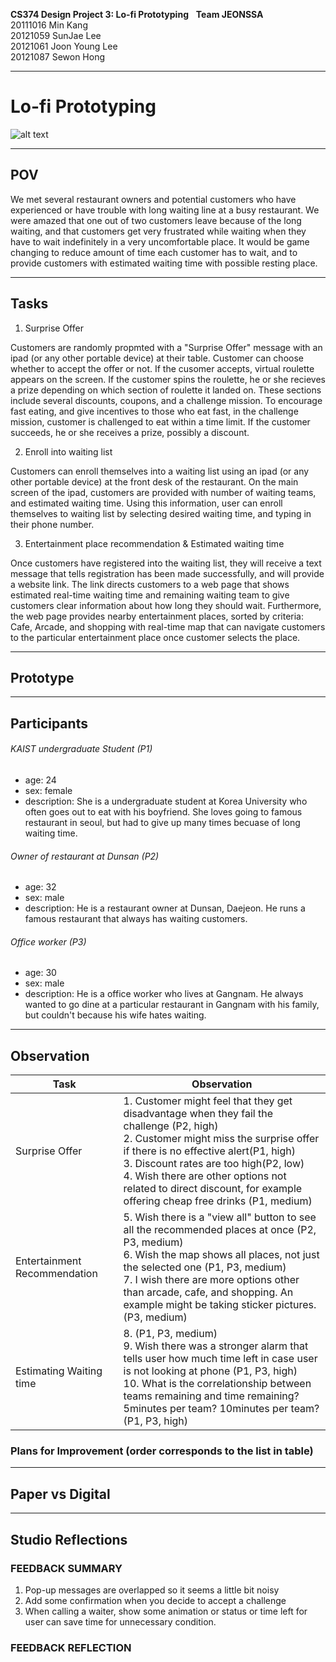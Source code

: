 **CS374 Design Project 3: Lo-fi Prototyping**  
**Team JEONSSA**  
20111016 Min Kang  
20121059 SunJae Lee  
20121061 Joon Young Lee  
20121087 Sewon Hong

---

# Lo-fi Prototyping
 ![alt text](title.png "Title: Virtual Wheel-of-Fortune")
 
---
## POV

We met several restaurant owners and potential customers who have experienced or have trouble with long waiting line at a busy restaurant. 
We were amazed that one out of two customers leave because of the long waiting, and that customers get very frustrated while waiting when they have to wait indefinitely in a very uncomfortable place. 
It would be game changing to reduce amount of time each customer has to wait, and to provide customers with estimated waiting time with possible resting place.

---
## Tasks

1. Surprise Offer


Customers are randomly propmted with a "Surprise Offer" message with an ipad (or any other portable device) at their table. Customer can choose whether to accept the offer or not. If the cusomer accepts, virtual roulette appears on the screen.  If the customer spins the roulette, he or she recieves a prize depending on which section of roulette it landed on. These sections include several discounts, coupons, and a challenge mission. To encourage fast eating, and give incentives to those who eat fast, in the challenge mission, customer is challenged to eat within a time limit. If the customer succeeds, he or she receives a prize, possibly a discount.

2. Enroll into waiting list

Customers can enroll themselves into a waiting list using an ipad (or any other portable device) at the front desk of the restaurant. On the main screen of the ipad, customers are provided with number of waiting teams, and estimated waiting time. Using this information, user can enroll themselves to waiting list by selecting desired waiting time, and typing in their phone number. 

3. Entertainment place recommendation & Estimated waiting time 

Once customers have registered into the waiting list, they will receive a text message that tells registration has been made successfully, and will provide a website link. The link directs customers to a web page that shows estimated real-time waiting time and remaining waiting team to give customers clear information about how long they should wait. Furthermore, the web page provides nearby entertainment places, sorted by criteria: Cafe, Arcade, and shopping with real-time map that can navigate customers to the particular entertainment place once customer selects the place.

---
## Prototype

---
## Participants

###### KAIST undergraduate Student (P1)
* age: 24
* sex: female
* description: She is a undergraduate student at Korea University who often goes out to eat with his boyfriend. She loves going to famous restaurant in seoul, but had to give up many times becuase of long waiting time.
###### Owner of restaurant at Dunsan (P2)
* age: 32
* sex: male
* description: He is a restaurant owner at Dunsan, Daejeon. He runs a famous restaurant that always has waiting customers. 

###### Office worker (P3)
* age: 30
* sex: male
* description: He is a office worker who lives at Gangnam. He always wanted to go dine at a particular restaurant in Gangnam with his family, but couldn't because his wife hates waiting.

---
## Observation

Task | Observation
 --- | --- 
Surprise Offer | 1. Customer might feel that they get disadvantage when they fail the challenge (P2, high)<br>2. Customer might miss the surprise offer if there is no effective alert(P1, high)<br>3. Discount rates are too high(P2, low)<br> 4. Wish there are other options not related to direct discount, for example offering cheap free drinks (P1, medium)
Entertainment Recommendation | 5. Wish there is a "view all" button to see all the recommended places at once (P2, P3, medium)<br> 6. Wish the map shows all places, not just the selected one (P1, P3, medium)<br> 7. I wish there are more options other than arcade, cafe, and shopping. An example might be taking sticker pictures. (P3, medium)
Estimating Waiting time | 8.  (P1, P3, medium)<br> 9. Wish there was a stronger alarm that tells user how much time left in case user is not looking at phone (P1, P3, high)<br> 10. What is the correlationship between teams remaining and time remaining? 5minutes per team? 10minutes per team? (P1, P3, high)

### Plans for Improvement (order corresponds to the list in table)



---
## Paper vs Digital
 
---
## Studio Reflections

### FEEDBACK SUMMARY
1. Pop-up messages are overlapped so it seems a little bit noisy
2. Add some confirmation when you decide to accept a challenge
3. When calling a waiter, show some animation or status or time left for user can save time for unnecessary condition.

### FEEDBACK REFLECTION

